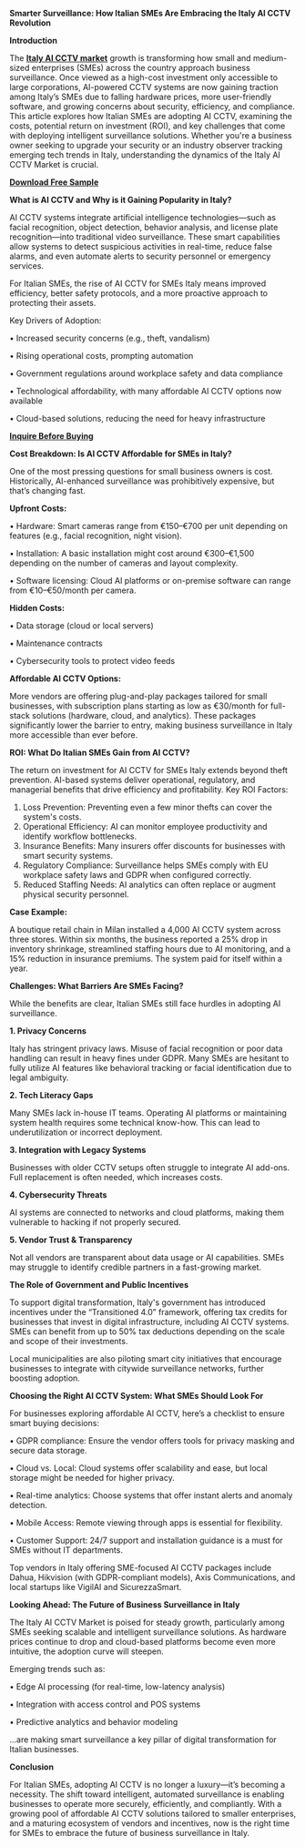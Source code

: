 **Smarter Surveillance: How Italian SMEs Are Embracing the Italy AI CCTV Revolution**

**Introduction**

The **[Italy AI CCTV market](https://www.nextmsc.com/report/italy-ai-cctv-market)** growth is transforming how small and medium-sized enterprises (SMEs) across the country approach business surveillance. Once viewed as a high-cost investment only accessible to large corporations, AI-powered CCTV systems are now gaining traction among Italy’s SMEs due to falling hardware prices, more user-friendly software, and growing concerns about security, efficiency, and compliance.
This article explores how Italian SMEs are adopting AI CCTV, examining the costs, potential return on investment (ROI), and key challenges that come with deploying intelligent surveillance solutions. Whether you're a business owner seeking to upgrade your security or an industry observer tracking emerging tech trends in Italy, understanding the dynamics of the Italy AI CCTV Market is crucial.

**[Download Free Sample](https://www.nextmsc.com/italy-ai-cctv-market/request-sample)**

**What is AI CCTV and Why is it Gaining Popularity in Italy?**

AI CCTV systems integrate artificial intelligence technologies—such as facial recognition, object detection, behavior analysis, and license plate recognition—into traditional video surveillance. These smart capabilities allow systems to detect suspicious activities in real-time, reduce false alarms, and even automate alerts to security personnel or emergency services.

For Italian SMEs, the rise of AI CCTV for SMEs Italy means improved efficiency, better safety protocols, and a more proactive approach to protecting their assets.

Key Drivers of Adoption:

  • Increased security concerns (e.g., theft, vandalism)
  
  • Rising operational costs, prompting automation
  
  • Government regulations around workplace safety and data compliance
  
  • Technological affordability, with many affordable AI CCTV options now available
  
  • Cloud-based solutions, reducing the need for heavy infrastructure

**[Inquire Before Buying](https://www.nextmsc.com/italy-ai-cctv-market/inquire-before-buying)**

**Cost Breakdown: Is AI CCTV Affordable for SMEs in Italy?**

One of the most pressing questions for small business owners is cost. Historically, AI-enhanced surveillance was prohibitively expensive, but that’s changing fast.

**Upfront Costs:**

  • Hardware: Smart cameras range from €150–€700 per unit depending on features (e.g., facial recognition, night vision).
  
  • Installation: A basic installation might cost around €300–€1,500 depending on the number of cameras and layout complexity.
  
  • Software licensing: Cloud AI platforms or on-premise software can range from €10–€50/month per camera.

**Hidden Costs:**

  • Data storage (cloud or local servers)
  
  • Maintenance contracts
  
  • Cybersecurity tools to protect video feeds

**Affordable AI CCTV Options:**

More vendors are offering plug-and-play packages tailored for small businesses, with subscription plans starting as low as €30/month for full-stack solutions (hardware, cloud, and analytics). These packages significantly lower the barrier to entry, making business surveillance in Italy more accessible than ever before.

**ROI: What Do Italian SMEs Gain from AI CCTV?**

The return on investment for AI CCTV for SMEs Italy extends beyond theft prevention. AI-based systems deliver operational, regulatory, and managerial benefits that drive efficiency and profitability.
Key ROI Factors:

  1. Loss Prevention: Preventing even a few minor thefts can cover the system's costs.
  2. Operational Efficiency: AI can monitor employee productivity and identify workflow bottlenecks.
  3. Insurance Benefits: Many insurers offer discounts for businesses with smart security systems.
  4. Regulatory Compliance: Surveillance helps SMEs comply with EU workplace safety laws and GDPR when configured correctly.
  5. Reduced Staffing Needs: AI analytics can often replace or augment physical security personnel.

**Case Example:**

A boutique retail chain in Milan installed a 4,000 AI CCTV system across three stores. Within six months, the business reported a 25% drop in inventory shrinkage, streamlined staffing hours due to AI monitoring, and a 15% reduction in insurance premiums. The system paid for itself within a year.

**Challenges: What Barriers Are SMEs Facing?**

While the benefits are clear, Italian SMEs still face hurdles in adopting AI surveillance.

**1. Privacy Concerns**

Italy has stringent privacy laws. Misuse of facial recognition or poor data handling can result in heavy fines under GDPR. Many SMEs are hesitant to fully utilize AI features like behavioral tracking or facial identification due to legal ambiguity.

**2. Tech Literacy Gaps**

Many SMEs lack in-house IT teams. Operating AI platforms or maintaining system health requires some technical know-how. This can lead to underutilization or incorrect deployment.

**3. Integration with Legacy Systems**

Businesses with older CCTV setups often struggle to integrate AI add-ons. Full replacement is often needed, which increases costs.

**4. Cybersecurity Threats**

AI systems are connected to networks and cloud platforms, making them vulnerable to hacking if not properly secured.

**5. Vendor Trust & Transparency**

Not all vendors are transparent about data usage or AI capabilities. SMEs may struggle to identify credible partners in a fast-growing market.

**The Role of Government and Public Incentives**

To support digital transformation, Italy's government has introduced incentives under the “Transitioned 4.0” framework, offering tax credits for businesses that invest in digital infrastructure, including AI CCTV systems. SMEs can benefit from up to 50% tax deductions depending on the scale and scope of their investments.

Local municipalities are also piloting smart city initiatives that encourage businesses to integrate with citywide surveillance networks, further boosting adoption.

**Choosing the Right AI CCTV System: What SMEs Should Look For**

For businesses exploring affordable AI CCTV, here’s a checklist to ensure smart buying decisions:
    
  • GDPR compliance: Ensure the vendor offers tools for privacy masking and secure data storage.
  
  • Cloud vs. Local: Cloud systems offer scalability and ease, but local storage might be needed for higher privacy.
  
  • Real-time analytics: Choose systems that offer instant alerts and anomaly detection.
  
  • Mobile Access: Remote viewing through apps is essential for flexibility.
  
  • Customer Support: 24/7 support and installation guidance is a must for SMEs without IT departments.

Top vendors in Italy offering SME-focused AI CCTV packages include Dahua, Hikvision (with GDPR-compliant models), Axis Communications, and local startups like VigilAI and SicurezzaSmart.

**Looking Ahead: The Future of Business Surveillance in Italy**

The Italy AI CCTV Market is poised for steady growth, particularly among SMEs seeking scalable and intelligent surveillance solutions. As hardware prices continue to drop and cloud-based platforms become even more intuitive, the adoption curve will steepen.

Emerging trends such as:

  • Edge AI processing (for real-time, low-latency analysis)
  
  • Integration with access control and POS systems
  
  • Predictive analytics and behavior modeling

…are making smart surveillance a key pillar of digital transformation for Italian businesses.

**Conclusion**

For Italian SMEs, adopting AI CCTV is no longer a luxury—it’s becoming a necessity. The shift toward intelligent, automated surveillance is enabling businesses to operate more securely, efficiently, and compliantly. With a growing pool of affordable AI CCTV solutions tailored to smaller enterprises, and a maturing ecosystem of vendors and incentives, now is the right time for SMEs to embrace the future of business surveillance in Italy.

